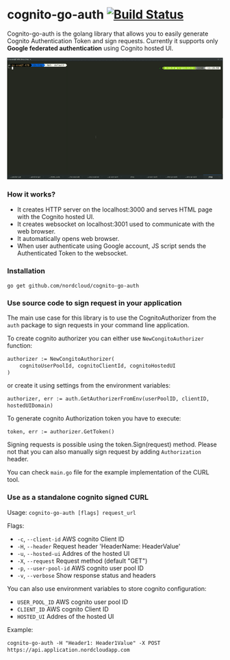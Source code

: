 # cognito-go-auth [![Build Status](https://travis-ci.org/nordcloud/cognito-go-auth.svg?branch=master)](https://travis-ci.org/nordcloud/cognito-go-auth)

Cognito-go-auth is the golang library that allows you to easily generate Cognito Authentication Token and sign requests. Currently it supports only **Google federated authentication** using Cognito hosted UI.

![](doc/preview.gif)


### How it works?

- It creates HTTP server on the localhost:3000 and serves HTML page with the Cognito hosted UI.
- It creates websocket on localhost:3001 used to communicate with the web browser.
- It automatically opens web browser.
- When user authenticate using Google account, JS script sends the Authenticated Token to the websocket.

### Installation

```
go get github.com/nordcloud/cognito-go-auth
```

### Use source code to sign request in your application

The main use case for this library is to use the CognitoAuthorizer from the `auth` package to sign requests in your command line application.

To create cognito authorizer you can either use `NewCongitoAuthorizer` function:

```
authorizer := NewCongitoAuthorizer(
    cognitoUserPoolId, cognitoClientId, cognitoHostedUI
)
```

or create it using settings from the environment variables:

```
authorizer, err := auth.GetAuthorizerFromEnv(userPoolID, clientID, hostedUIDomain)
```

To generate cognito Authorization token you have to execute:

```
token, err := authorizer.GetToken()
```

Signing requests is possible using the token.Sign(request) method. Please not that you can also manually sign request by adding `Authorization` header.

You can check `main.go` file for the example implementation of the CURL tool.


### Use as a standalone cognito signed CURL

Usage: `cognito-go-auth [flags] request_url`

Flags:

- `-c`, `--client-id`           AWS cognito Client ID
- `-H`, `--header`              Request header 'HeaderName: HeaderValue'
- `-u`, `--hosted-ui`           Addres of the hosted UI
- `-X`, `--request`             Request method (default "GET")
- `-p`, `--user-pool-id`        AWS cognito user pool ID
- `-v`, `--verbose`             Show response status and headers

You can also use environment variables to store cognito configuration:

- `USER_POOL_ID` AWS cognito user pool ID
- `CLIENT_ID` AWS cognito Client ID
- `HOSTED_UI` Addres of the hosted UI

Example:

```
cognito-go-auth -H "Header1: Header1Value" -X POST https://api.application.nordcloudapp.com
```

